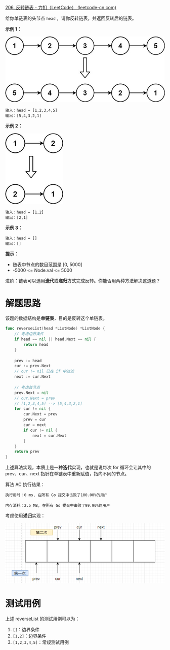 [206. 反转链表 - 力扣（LeetCode） (leetcode-cn.com)](https://leetcode-cn.com/problems/reverse-linked-list/)

给你单链表的头节点 `head` ，请你反转链表，并返回反转后的链表。

**示例 1：**

![](./Snipaste_2021-09-14_10-25-35.png)

~~~
输入：head = [1,2,3,4,5]
输出：[5,4,3,2,1]
~~~

**示例 2：**

![](./Snipaste_2021-09-14_10-26-15.png)

~~~
输入：head = [1,2]
输出：[2,1]
~~~

**示例 3：**

```
输入：head = []
输出：[]
```

**提示**：

* 链表中节点的数目范围是 [0, 5000]
* -5000 <= Node.val <= 5000


进阶：链表可以选用**迭代**或**递归**方式完成反转。你能否用两种方法解决这道题？

# 解题思路

该题的数据结构是**单链表**，目的是反转这个单链表。

~~~go
func reverseList(head *ListNode) *ListNode {
    // 考虑边界条件
	if head == nil || head.Next == nil {
		return head
	}

	prev := head
	cur := prev.Next
	// cur != nil 已在 if 中过滤
	next := cur.Next

    // 考虑首节点
	prev.Next = nil
	// cur.Next = prev
	// [1,2,3,4,5] --> [5,4,3,2,1]
	for cur != nil {
		cur.Next = prev
		prev = cur
		cur = next
		if cur != nil {
			next = cur.Next
		}
	}
	return prev
}
~~~

上述算法实现，本质上是一种**迭代**实现，也就是说每次 for 循环会让其中的 prev、cur、next 指针在单链表中重新赋值，指向不同的节点。

算法 AC 执行结果：

~~~
执行用时：0 ms, 在所有 Go 提交中击败了100.00%的用户

内存消耗：2.5 MB, 在所有 Go 提交中击败了99.90%的用户
~~~

考虑使用**递归**实现：

![](./Snipaste_2021-09-15_09-50-23.png)

# 测试用例

上述 reverseList 的测试用例可以为：

1. `[]`：边界条件
2. `[1,2]`：边界条件
3. `[1,2,3,4,5]`：常规测试用例

